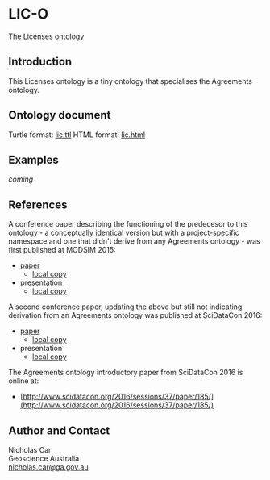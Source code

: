 # LIC-O
The Licenses ontology


## Introduction
This Licenses ontology is a tiny ontology that specialises the Agreements ontology.


## Ontology document
Turtle format: [lic.ttl](lic.ttl)
HTML format: [lic.html](lic.html)


## Examples
*coming*


## References
A conference paper describing the functioning of the predecesor to this ontology - a conceptually identical version but with a project-specific namespace and one that didn't derive from any Agreements ontology - was first published at MODSIM 2015:
* [paper](http://mssanz.org.au/modsim2015/C4/car.pdf) 
	* [local copy](references/Car2015-Complex-licence-requirements-for-the-Bioregional-Assessments-Programme-managed-by-provenance.pdf)
* presentation
	* [local copy](references/Car2015-PROV-and-Licences-Presentation.pdf)
	
A second conference paper, updating the above but still not indicating derivation from an Agreements ontology was published at SciDataCon 2016:
* [paper](http://www.scidatacon.org/2016/sessions/84/paper/199/) 
	* [local copy](references/Car2016g-Automatically-Calculating-the-Adherence-to-License-Requirements.pdf)
* presentation
	* [local copy](references/Car-Stenson-Automatically-calculating-adherence-to-license-requirements.pdf)

The Agreements ontology introductory paper from SciDataCon 2016 is online at:
* [http://www.scidatacon.org/2016/sessions/37/paper/185/](http://www.scidatacon.org/2016/sessions/37/paper/185/) 


## Author and Contact
Nicholas Car  
Geoscience Australia  
<nicholas.car@ga.gov.au>
